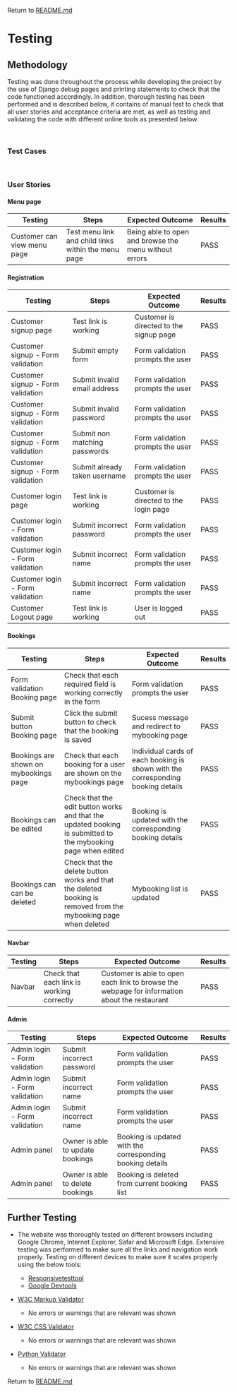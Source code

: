 Return to [README.md](/README.md)  

# Testing  

## Methodology  
Testing was done throughout the process while developing the project by the use of Django debug pages and printing statements to check that the code functioned accordingly. In addition, thorough testing has been performed and is described below, it contains of manual test to check that all user stories and acceptance criteria are met, as well as testing and validating the code with different online tools as presented below.  

&nbsp;

### Test Cases  
&nbsp;
### User Stories

#### Menu page
| Testing  | Steps | Expected Outcome | Results |  
| - | - | - | - |
| Customer can view menu page | Test menu link and child links within the menu page | Being able to open and browse the menu without errors | PASS |

#### Registration
| Testing  | Steps | Expected Outcome | Results |  
| - | - | - | - |
| Customer signup page | Test link is working | Customer is directed to the signup page | PASS |
| Customer signup - Form validation | Submit empty form | Form validation prompts the user | PASS |
| Customer signup - Form validation | Submit invalid email address | Form validation prompts the user | PASS |
| Customer signup - Form validation | Submit invalid password | Form validation prompts the user | PASS |
| Customer signup - Form validation | Submit non matching passwords | Form validation prompts the user | PASS |
| Customer signup - Form validation | Submit already taken username | Form validation prompts the user | PASS |
| Customer login page | Test link is working | Customer is directed to the login page | PASS |
| Customer login - Form validation | Submit incorrect password | Form validation prompts the user | PASS |
| Customer login - Form validation | Submit incorrect name | Form validation prompts the user | PASS |
| Customer login - Form validation | Submit incorrect name | Form validation prompts the user | PASS |
| Customer Logout page | Test link is working | User is logged out | PASS |

#### Bookings 
| Testing  | Steps | Expected Outcome | Results |  
| - | - | - | - |
| Form validation Booking page | Check that each required field is working correctly in the form | Form validation prompts the user | PASS |
| Submit button Booking page | Click the submit button to check that the booking is saved | Sucess message and redirect to mybooking page | PASS |
| Bookings are shown on mybookings page | Check that each booking for a user are shown on the mybookings page | Individual cards of each booking is shown with the corresponding booking details | PASS |
| Bookings can be edited | Check that the edit button works and that the updated booking is submitted to the mybooking page when edited | Booking is updated with the corresponding booking details | PASS |
| Bookings can can be deleted | Check that the delete button works and that the deleted booking is removed from the mybooking page when deleted | Mybooking list is updated | PASS |

#### Navbar
| Testing  | Steps | Expected Outcome | Results |  
| - | - | - | - |
| Navbar | Check that each link is working correctly | Customer is able to open each link to browse the webpage for information about the restaurant | PASS |

#### Admin
| Testing  | Steps | Expected Outcome | Results |  
| - | - | - | - |
| Admin login - Form validation | Submit incorrect password | Form validation prompts the user | PASS |
| Admin login - Form validation | Submit incorrect name | Form validation prompts the user | PASS |
| Admin login - Form validation | Submit incorrect name | Form validation prompts the user | PASS |
| Admin panel | Owner is able to update bookings | Booking is updated with the corresponding booking details | PASS |
| Admin panel | Owner is able to delete bookings | Booking is deleted from current booking list | PASS |


## Further Testing
-   The website was thoroughly tested on different browsers including Google Chrome, Internet Explorer, Safar and Microsoft Edge. Extensive testing was performed to make sure all the links and navigation work properly. Testing on different devices to make sure it scales properly using the below tools:  
    -   [Responsivetesttool](http://responsivetesttool.com/)
    -   [Google Devtools](https://developer.chrome.com/docs/devtools/open/)  
  

-   [W3C Markup Validator](https://validator.w3.org/nu/) 
    - No errors or warnings that are relevant was shown 

-   [W3C CSS Validator](https://jigsaw.w3.org/css-validator/) 
    - No errors or warnings that are relevant was shown 

-   [Python Validator](https://extendsclass.com/python-tester.html#:~:text=To%20check%20your%20code%2C%20you,use%20this%20python%20checker%20tool.) 
    - No errors or warnings that are relevant was shown 



Return to [README.md](/README.md)